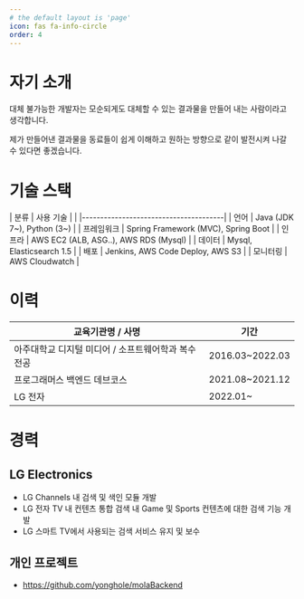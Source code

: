 ```yaml
---
# the default layout is 'page'
icon: fas fa-info-circle
order: 4
---
```

# 자기 소개

대체 불가능한 개발자는 모순되게도 대체할 수 있는 결과물을 만들어 내는 사람이라고 생각합니다.

제가 만들어낸 결과물을 동료들이 쉽게 이해하고 원하는 방향으로 같이 발전시켜 나갈 수 있다면 좋겠습니다.

# 기술 스택

| 분류 | 사용 기술 |
|  |---------------------------------------|
| 언어 | Java (JDK 7~), Python (3~)            |
| 프레임워크 | Spring Framework (MVC), Spring Boot   |
| 인프라 | AWS EC2 (ALB, ASG..), AWS RDS (Mysql) |
| 데이터 | Mysql, Elasticsearch 1.5              |
| 배포 | Jenkins, AWS Code Deploy, AWS S3      |
| 모니터링 | AWS Cloudwatch                        |

# 이력

| 교육기관명 / 사명 | 기간 |
| --- | --- |
| 아주대학교 디지털 미디어 / 소프트웨어학과 복수전공 | 2016.03~2022.03 |
| 프로그래머스 백엔드 데브코스 | 2021.08~2021.12 |
| LG 전자 | 2022.01~ |

# 경력

## **LG Electronics**

- LG Channels 내 검색 및 색인 모듈 개발
- LG 전자 TV 내 컨텐츠 통합 검색 내 Game 및 Sports 컨텐츠에 대한 검색 기능 개발
- LG 스마트 TV에서 사용되는 검색 서비스 유지 및 보수

## 개인 프로젝트

- https://github.com/yonghole/molaBackend
